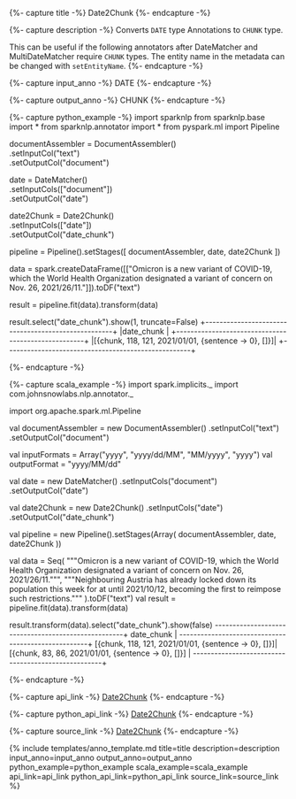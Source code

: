 {%- capture title -%}
Date2Chunk
{%- endcapture -%}

{%- capture description -%}
Converts `DATE` type Annotations to `CHUNK` type.

This can be useful if the following annotators after DateMatcher and MultiDateMatcher require
`CHUNK` types. The entity name in the metadata can be changed with `setEntityName`.
{%- endcapture -%}

{%- capture input_anno -%}
DATE
{%- endcapture -%}

{%- capture output_anno -%}
CHUNK
{%- endcapture -%}

{%- capture python_example -%}
import sparknlp
from sparknlp.base import *
from sparknlp.annotator import *
from pyspark.ml import Pipeline

documentAssembler = DocumentAssembler() \
    .setInputCol("text") \
    .setOutputCol("document")

date = DateMatcher() \
    .setInputCols(["document"]) \
    .setOutputCol("date")

date2Chunk = Date2Chunk() \
    .setInputCols(["date"]) \
    .setOutputCol("date_chunk")

pipeline = Pipeline().setStages([
    documentAssembler,
    date,
    date2Chunk
])

data = spark.createDataFrame([["Omicron is a new variant of COVID-19, which the World Health Organization designated a variant of concern on Nov. 26, 2021/26/11."]]).toDF("text")

result = pipeline.fit(data).transform(data)

result.select("date_chunk").show(1, truncate=False)
+----------------------------------------------------+
|date_chunk                                          |
+----------------------------------------------------+
|[{chunk, 118, 121, 2021/01/01, {sentence -> 0}, []}]|
+----------------------------------------------------+

{%- endcapture -%}

{%- capture scala_example -%}
import spark.implicits._
import com.johnsnowlabs.nlp.annotator._

import org.apache.spark.ml.Pipeline

val documentAssembler = new DocumentAssembler()
  .setInputCol("text")
  .setOutputCol("document")

val inputFormats = Array("yyyy", "yyyy/dd/MM", "MM/yyyy", "yyyy")
val outputFormat = "yyyy/MM/dd"

val date = new DateMatcher()
  .setInputCols("document")
  .setOutputCol("date")

val date2Chunk = new Date2Chunk()
  .setInputCols("date")
  .setOutputCol("date_chunk")

val pipeline = new Pipeline().setStages(Array(
  documentAssembler,
  date,
  date2Chunk
))

val data = Seq(
"""Omicron is a new variant of COVID-19, which the World Health Organization designated a variant of concern on Nov. 26, 2021/26/11.""",
"""Neighbouring Austria has already locked down its population this week for at until 2021/10/12, becoming the first to reimpose such restrictions."""
).toDF("text")
val result = pipeline.fit(data).transform(data)

result.transform(data).select("date_chunk").show(false)
----------------------------------------------------+
date_chunk                                          |
----------------------------------------------------+
[{chunk, 118, 121, 2021/01/01, {sentence -> 0}, []}]|
[{chunk, 83, 86, 2021/01/01, {sentence -> 0}, []}]  |
----------------------------------------------------+

{%- endcapture -%}

{%- capture api_link -%}
[Date2Chunk](/api/com/johnsnowlabs/nlp/annotators/Date2Chunk)
{%- endcapture -%}

{%- capture python_api_link -%}
[Date2Chunk](/api/python/reference/autosummary/sparknlp/annotator/date2_chunk/index.html#sparknlp.annotator.date2_chunk.Date2Chunk)
{%- endcapture -%}

{%- capture source_link -%}
[Date2Chunk](https://github.com/JohnSnowLabs/spark-nlp/tree/master/src/main/scala/com/johnsnowlabs/nlp/annotators/Date2Chunk.scala)
{%- endcapture -%}

{% include templates/anno_template.md
title=title
description=description
input_anno=input_anno
output_anno=output_anno
python_example=python_example
scala_example=scala_example
api_link=api_link
python_api_link=python_api_link
source_link=source_link
%}